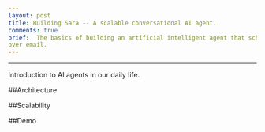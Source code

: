 ```yaml
---
layout: post
title: Building Sara -- A scalable conversational AI agent.
comments: true
brief:  The basics of building an artificial intelligent agent that schedules calendar invites
over email.
---
```


<!-- *All that we see or seem is but a dream within a dream. -- Edgar Allan Poe* -->

-----

Introduction to AI agents in our daily life.

##Architecture

##Scalability

##Demo

